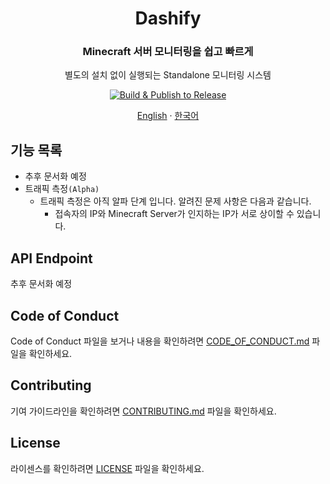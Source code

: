 <h1 align="center">Dashify</h1>
<h3 align="center">Minecraft 서버 모니터링을 쉽고 빠르게</h3>
<p align="center">별도의 설치 없이 실행되는 Standalone 모니터링 시스템</p>
<p align="center">
  <a href="https://github.com/MC-Dashify/launcher/actions/workflows/main.yml">
    <img src="https://github.com/MC-Dashify/launcher/actions/workflows/main.yml/badge.svg" alt="Build & Publish to Release" />
  </a>
</p>

<p align="center"><a href="https://github.com/MC-Dashify/launcher/blob/main/README.md">English</a> · <a href="https://github.com/MC-Dashify/launcher/blob/main/.github/documents/README.ko_KR.md">한국어</a></p>

## 기능 목록

- 추후 문서화 예정
- 트래픽 측정`(Alpha)`
  - 트래픽 측정은 아직 알파 단계 입니다. 알려진 문제 사항은 다음과 같습니다.
    - 접속자의 IP와 Minecraft Server가 인지하는 IP가 서로 상이할 수 있습니다.

## API Endpoint

추후 문서화 예정

## Code of Conduct

Code of Conduct 파일을 보거나 내용을 확인하려면 [CODE_OF_CONDUCT.md](https://github.com/MC-Dashify/launcher/blob/main/.github/documents/CODE_OF_CONDUCT.ko_KR.md) 파일을 확인하세요.

## Contributing

기여 가이드라인을 확인하려면 [CONTRIBUTING.md](https://github.com/MC-Dashify/launcher/blob/main/.github/documents/CONTRIBUTING.ko_KR.md) 파일을 확인하세요.

## License

라이센스를 확인하려면 [LICENSE](https://github.com/MC-Dashify/launcher/blob/main/LICENSE) 파일을 확인하세요.
